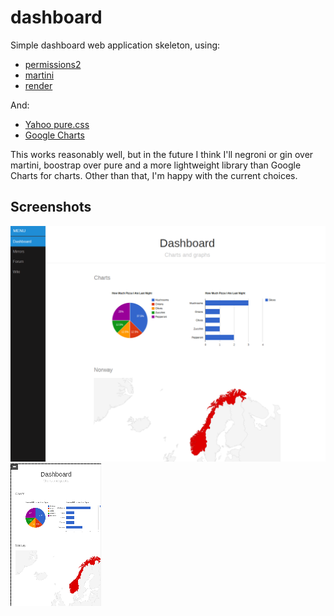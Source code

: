 dashboard
=========


Simple dashboard web application skeleton, using:

* [permissions2](https://github.com/xyproto/permissions2)
* [martini](https://github.com/go-martini/martini)
* [render](https://github.com/unrolled/render)

And:

* [Yahoo pure.css](http://purecss.io/)
* [Google Charts](https://developers.google.com/chart/)

This works reasonably well, but in the future I think I'll negroni or gin over martini, boostrap over pure and a more lightweight library than Google Charts for charts. Other than that, I'm happy with the current choices.


Screenshots
-----------

![Desktop](https://raw.githubusercontent.com/xyproto/dashboard/master/screenshots/desktop.png)
![Mobile](https://raw.githubusercontent.com/xyproto/dashboard/master/screenshots/mobile.png)

